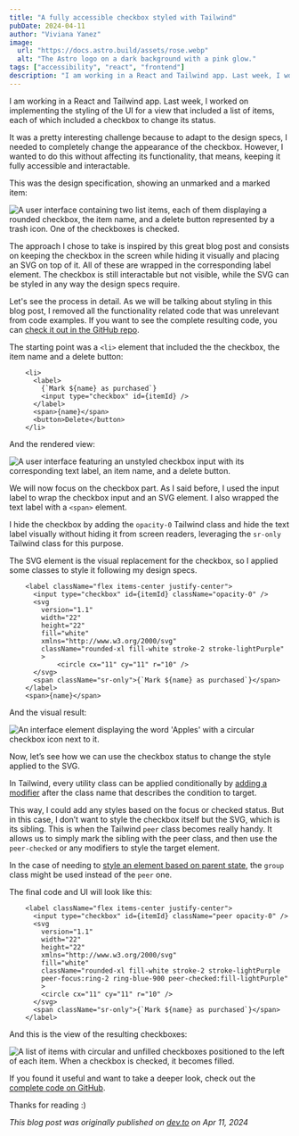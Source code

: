 ```yaml
---
title: "A fully accessible checkbox styled with Tailwind"
pubDate: 2024-04-11
author: "Viviana Yanez"
image:
  url: "https://docs.astro.build/assets/rose.webp"
  alt: "The Astro logo on a dark background with a pink glow."
tags: ["accessibility", "react", "frontend"]
description: "I am working in a React and Tailwind app. Last week, I worked on implementing the styling of the UI for a view that included a list of items, each of which included a checkbox to change its status."
---
```


I am working in a React and Tailwind app. Last week, I worked on implementing the styling of the UI for a view that included a list of items, each of which included a checkbox to change its status.

It was a pretty interesting challenge because to adapt to the design specs, I needed to completely change the appearance of the checkbox. However, I wanted to do this without affecting its functionality, that means, keeping it fully accessible and interactable.

This was the design specification, showing an unmarked and a marked item:

<div class="blog__illustration" >
<img src="https://dev-to-uploads.s3.amazonaws.com/uploads/articles/f6jy3hjkzfn7dkqbph8m.png" alt="A user interface containing two list items, each of them displaying a rounded checkbox, the item name, and a delete button represented by a trash icon. One of the checkboxes is checked." />
</div>

The approach I chose to take is inspired by this great blog post and consists on keeping the checkbox in the screen while hiding it visually and placing an SVG on top of it. All of these are wrapped in the corresponding label element. The checkbox is still interactable but not visible, while the SVG can be styled in any way the design specs require.

Let's see the process in detail. As we will be talking about styling in this blog post, I removed all the functionality related code that was unrelevant from code examples. If you want to see the complete resulting code, you can [check it out in the GitHub repo](https://github.com/the-collab-lab/tcl-71-smart-shopping-list).

The starting point was a `<li>` element that included the the checkbox, the item name and a delete button:

        <li>
          <label>
            {`Mark ${name} as purchased`}
            <input type="checkbox" id={itemId} />
          </label>
          <span>{name}</span>
          <button>Delete</button>
        </li>

And the rendered view:

<div class="blog__illustration" >
<img src="https://dev-to-uploads.s3.amazonaws.com/uploads/articles/m6outv8cgsijeeu5t9ik.png" alt="A user interface featuring an unstyled checkbox input with its corresponding text label, an item name, and a delete button." />
</div>

We will now focus on the checkbox part. As I said before, I used the input label to wrap the checkbox input and an SVG element. I also wrapped the text label with a `<span>` element.

I hide the checkbox by adding the `opacity-0` Tailwind class and hide the text label visually without hiding it from screen readers, leveraging the `sr-only` Tailwind class for this purpose.

The SVG element is the visual replacement for the checkbox, so I applied some classes to style it following my design specs.

        <label className="flex items-center justify-center">
          <input type="checkbox" id={itemId} className="opacity-0" />
          <svg
            version="1.1"
            width="22"
            height="22"
            fill="white"
            xmlns="http://www.w3.org/2000/svg"
            className="rounded-xl fill-white stroke-2 stroke-lightPurple"
            >
                <circle cx="11" cy="11" r="10" />
          </svg>
          <span className="sr-only">{`Mark ${name} as purchased`}</span>
        </label>
        <span>{name}</span>

And the visual result:

<div class="blog__illustration" >
<img src="https://dev-to-uploads.s3.amazonaws.com/uploads/articles/bu9jzi2bmgrpky50z1ed.png" alt="An interface element displaying the word 'Apples' with a circular checkbox icon next to it." />
</div>

Now, let’s see how we can use the checkbox status to change the style applied to the SVG.

In Tailwind, every utility class can be applied conditionally by [adding a modifier](https://tailwindcss.com/docs/hover-focus-and-other-states#custom-modifiers) after the class name that describes the condition to target.

This way, I could add any styles based on the focus or checked status. But in this case, I don’t want to style the checkbox itself but the SVG, which is its sibling.
This is when the Tailwind `peer` class becomes really handy. It allows us to simply mark the sibling with the peer class, and then use the `peer-checked` or any modifiers to style the target element.

In the case of needing to [style an element based on parent state](https://tailwindcss.com/docs/hover-focus-and-other-states#styling-based-on-parent-state), the `group` class might be used instead of the `peer` one.

The final code and UI will look like this:

        <label className="flex items-center justify-center">
          <input type="checkbox" id={itemId} className="peer opacity-0" />
          <svg
            version="1.1"
            width="22"
            height="22"
            xmlns="http://www.w3.org/2000/svg"
            fill="white"
            className="rounded-xl fill-white stroke-2 stroke-lightPurple
            peer-focus:ring-2 ring-blue-900 peer-checked:fill-lightPurple"
            >
            <circle cx="11" cy="11" r="10" />
          </svg>
          <span className="sr-only">{`Mark ${name} as purchased`}</span>
        </label>

And this is the view of the resulting checkboxes:

<div class="blog__illustration" >
<img src="https://dev-to-uploads.s3.amazonaws.com/uploads/articles/cookidilhn5wqzplymuy.gif" alt="A list of items with circular and unfilled checkboxes positioned to the left of each item. When a checkbox is checked, it becomes filled." />
</div>

If you found it useful and want to take a deeper look, check out the [complete code on GitHub](https://github.com/the-collab-lab/tcl-71-smart-shopping-list).

Thanks for reading :)

_This blog post was originally published on [dev.to](https://dev.to/vivitt/a-fully-accessible-checkbox-styled-with-tailwind-56nk) on Apr 11, 2024_
